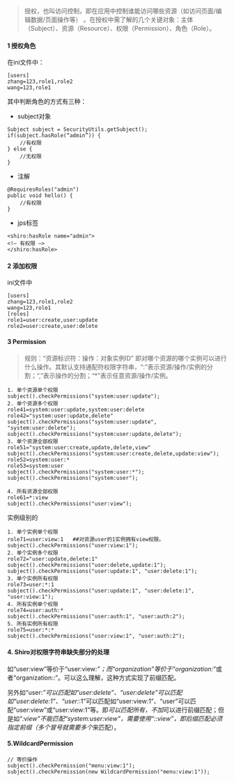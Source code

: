 > 授权，也叫访问控制，即在应用中控制谁能访问哪些资源（如访问页面/编辑数据/页面操作等）
。在授权中需了解的几个关键对象：主体（Subject）、资源（Resource）、权限（Permission）、角色（Role）。

#### 1 授权角色
在ini文件中：
```
[users]  
zhang=123,role1,role2  
wang=123,role1   
```

  其中判断角色的方式有三种：
- subject对象
 ```
 Subject subject = SecurityUtils.getSubject();  
 if(subject.hasRole(“admin”)) {  
     //有权限  
 } else {  
     //无权限  
 }   
 ```
 
- 注解
```
@RequiresRoles("admin")  
public void hello() {  
    //有权限  
}   
```
- jps标签
```
<shiro:hasRole name="admin">  
<!— 有权限 —>  
</shiro:hasRole>   
```

#### 2 添加权限
ini文件中
```
[users]  
zhang=123,role1,role2  
wang=123,role1  
[roles]  
role1=user:create,user:update  
role2=user:create,user:delete  
```

#### 3 Permission
> 规则：“资源标识符：操作：对象实例ID”  即对哪个资源的哪个实例可以进行什么操作。其默认支持通配符权限字符串，“:”表示资源/操作/实例的分割；“,”表示操作的分割；“*”表示任意资源/操作/实例。

```
1. 单个资源单个权限 
subject().checkPermissions("system:user:update");  
2. 单个资源多个权限
role41=system:user:update,system:user:delete 
role42="system:user:update,delete"    
subject().checkPermissions("system:user:update", "system:user:delete");
subject().checkPermissions("system:user:update,delete");  
3. 单个资源全部权限
role51="system:user:create,update,delete,view"  
subject().checkPermissions("system:user:create,delete,update:view");  
role52=system:user:*  
role53=system:user  
subject().checkPermissions("system:user:*");  
subject().checkPermissions("system:user");   

4. 所有资源全部权限
role61=*:view  
subject().checkPermissions("user:view");  
```

实例级别的
```
1. 单个实例单个权限
role71=user:view:1   ##对资源user的1实例拥有view权限。
subject().checkPermissions("user:view:1");  
2. 单个实例多个权限
role72="user:update,delete:1"  
subject().checkPermissions("user:delete,update:1");  
subject().checkPermissions("user:update:1", "user:delete:1");   
3. 单个实例所有权限
role73=user:*:1  
subject().checkPermissions("user:update:1", "user:delete:1", "user:view:1");  
4. 所有实例单个权限
role74=user:auth:*  
subject().checkPermissions("user:auth:1", "user:auth:2"); 
5. 所有实例所有权限
role75=user:*:*  
subject().checkPermissions("user:view:1", "user:auth:2");  
```

#### 4. Shiro对权限字符串缺失部分的处理
如“user:view”等价于“user:view:*”；而“organization”等价于“organization:*”或者“organization:*:*”。可以这么理解，这种方式实现了前缀匹配。

另外如“user:*”可以匹配如“user:delete”、“user:delete”可以匹配如“user:delete:1”、“user:*:1”可以匹配如“user:view:1”、“user”可以匹配“user:view”或“user:view:1”等。即*可以匹配所有，不加*可以进行前缀匹配；但是如“*:view”不能匹配“system:user:view”，需要使用“*:*:view”，即后缀匹配必须指定前缀（多个冒号就需要多个*来匹配）。

#### 5.WildcardPermission
```
// 等价操作
subject().checkPermission("menu:view:1");  
subject().checkPermission(new WildcardPermission("menu:view:1"));   
```

